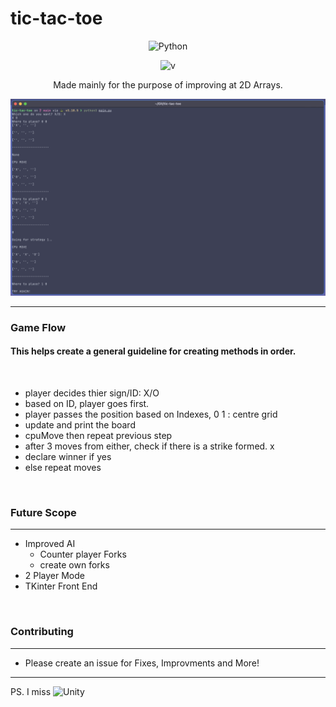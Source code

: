 # tic-tac-toe
<div align=center>

![Python](https://img.shields.io/badge/-python-3776AB.svg?style=for-the-badge&logo=python&logoColor=white) 
<br>

![v](https://img.shields.io/badge/version-v.0.1.10-green)

Made mainly for the purpose of improving at 2D Arrays. 

![ScreenShot](SS.png)

</div>

---

### Game Flow
#### This helps create a general guideline for creating methods in order.
<br>

- player decides thier sign/ID: X/O
- based on ID, player goes first. 
- player passes the position based on Indexes, 0 1 : centre grid
- update and print the board
- cpuMove then repeat previous step
- after 3 moves from either, check if there is a strike formed. x
- declare winner if yes
- else repeat moves 

<br>

### Future Scope
---
- Improved AI 
    - Counter player Forks
    - create own forks
- 2 Player Mode
- TKinter Front End

<br>
 
### Contributing
---
- Please create an issue for Fixes, Improvments and More! 
---
PS. I miss ![Unity](https://img.shields.io/badge/-unity-FFFFFF.svg?logo=unity&logoColor=black) 